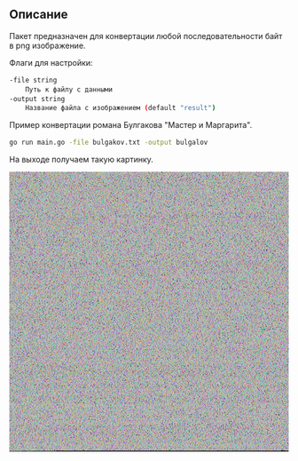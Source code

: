 ## Описание

Пакет предназначен для конвертации любой последовательности байт в png изображение.

Флаги для настройки:

```sh
-file string
    Путь к файлу с данными
-output string
    Название файла с изображением (default "result")
```

Пример конвертации романа Булгакова "Мастер и Маргарита".
```sh
go run main.go -file bulgakov.txt -output bulgalov 
```

На выходе получаем такую картинку.

![](https://github.com/web-vovan/text-to-png/blob/main/img/bulgalov.png?raw=true)
